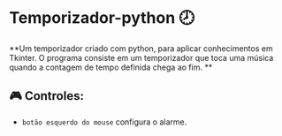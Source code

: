 # Temporizador-python 🕗


**Um temporizador criado com python, para aplicar conhecimentos em Tkinter. O programa consiste em um temporizador que toca uma música quando a contagem de tempo definida chega ao fim.
**



## 🎮 Controles:
* `botão esquerdo do mouse` configura o alarme.
